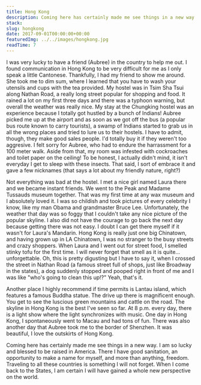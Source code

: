 ```yaml
---
title: Hong Kong
description: Coming here has certainly made me see things in a new way. I am so lucky and blessed to be raised in America. There I have good sanitation, an opportunity to make a name for myself, and more than anything, freedom. Traveling to all these countries is something I will not forget.
stack:
slug: hongkong
date: 2017-09-01T00:00:00+00:00
featuredImg: ../../images/hongkong.jpg
readTime: 7
---
```


I was very lucky to have a friend (Aubree) in the country to help me out. I found communication in Hong Kong to be very difficult for me as I only speak a little Cantonese. Thankfully, I had my friend to show me around. She took me to dim sum, where I learned that you have to wash your utensils and cups with the tea provided. My hostel was in Tsim Sha Tsui along Nathan Road, a really long street popular for shopping and food. It rained a lot on my first three days and there was a typhoon warning, but overall the weather was really nice. My stay at the Chungking hostel was an experience because I totally got hustled by a bunch of Indians! Aubree picked me up at the airport and as soon as we got off the bus (a popular bus route known to carry tourists), a swamp of Indians started to grab us in all the wrong places and tried to lure us to their hostels. I have to admit, though, they make good sales people. I'd totally buy it if they weren't too aggresive. I felt sorry for Aubree, who had to endure the harrassment for a 100 meter walk. Aside from that, my room was infested with cockroaches and toilet paper on the ceiling! To be honest, I actually didn't mind, it isn't everyday I get to sleep with these insects. That said, I sort of embrace it and gave a few nicknames (that says a lot about my friendly nature, right?)

Not everything was bad at the hostel. I met a nice girl named Laura there and we became instant friends. We went to the Peak and Madame Tussauds museum together. That was my first time at any wax museum and I absolutely loved it. I was so childish and took pictures of every celebrity I know, like my man Obama and grandmaster Bruce Lee. Unfortunately, the weather that day was so foggy that I couldn't take any nice picture of the popular skyline. I also did not have the courage to go back the next day because getting there was not easy. I doubt I can get there myself if it wasn't for Laura's Mandarin. Hong Kong is really just one big Chinatown, and having grown up in LA Chinatown, I was no stranger to the busy streets and crazy shoppers. When Laura and I went out for street food, I smelled stinky tofu for the first time. I will never forget that smell as it is quite... unforgettable. Oh, this is pretty digusting but I have to say it, when I crossed the street in Nathan Road (a famous street full of shops, just like Broadway in the states), a dog suddenly stopped and pooped right in front of me and I was like "who's going to clean this up!?" Yeah, that's it.

Another place I highly recommend if time permits is Lantau island, which features a famous Buddha statue. The drive up there is magnificent enough. You get to see the luscious green mountains and cattle on the road. The skyline in Hong Kong is the best I've seen so far. At 8 p.m. every day, there is a light show where the light synchronizes with music. One day in Hong Kong, I spontaneously went to Macau and had tons of fun. There was also another day that Aubree took me to the border of Shenzhen. It was beautiful, I love the outskirts of Hong Kong.

Coming here has certainly made me see things in a new way. I am so lucky and blessed to be raised in America. There I have good sanitation, an opportunity to make a name for myself, and more than anything, freedom. Traveling to all these countries is something I will not forget. When I come back to the States, I am certain I will have gained a whole new perspective on the world.
